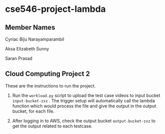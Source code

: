 # cse546-project-lambda

## Member Names
Cyriac Biju Narayamparambil

Aksa Elizabeth Sunny

Saran Prasad

## Cloud Computing Project 2

These are the instructions to run the project.

1. Run the `workload.py` script to upload the test case videos to input bucket `input-bucket-zxz` . The trigger setup will automatically call the lambda function which would process the file and give the output in the output bucket, for each file.

2. After logging in to AWS, check the output bucket `output-bucket-zxz` to get the output related to each testcase.
